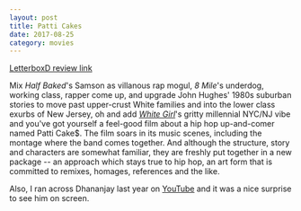 ```yaml
---
layout: post
title: Patti Cakes 
date: 2017-08-25
category: movies
---
```

 
[LetterboxD review link](https://letterboxd.com/samarthbhaskar/film/patti-cakes/)

Mix <em>Half Baked</em>'s Samson as villanous rap mogul, <em>8 Mile</em>'s underdog, working class, rapper come up, and upgrade John Hughes' 1980s suburban stories to move past upper-crust White families and into the lower class exurbs of New Jersey, oh and add <em><a href="https://letterboxd.com/samarthbhaskar/film/white-girl-2016/">White Girl</a></em>'s gritty millennial NYC/NJ vibe and you've got yourself a feel-good film about a hip hop up-and-comer named Patti Cake$. The film soars in its music scenes, including the montage where the band comes together. And although the structure, story and characters are somewhat familiar, they are freshly put together in a new package -- an approach which stays true to hip hop, an art form that is committed to remixes, homages, references and the like. 

Also, I ran across Dhananjay last year on <a href="https://www.youtube.com/watch?v=veIKvMSKcH4">YouTube</a> and it was a nice surprise to see him on screen. 